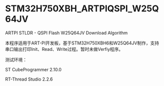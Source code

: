 # STM32H750XBH_ARTPIQSPI_W25Q64JV
ARTPI STLDR - QSPI Flash W25Q64JV Download Algorithm

本程序适用于ART-PI开发板，基于STM32H750XBH6和W25Q64JV制作，支持串口输出打印Init、Read、Write过程。暂时未做Verfiy程序。

测试环境：

ST CubeProgrammer 2.10.0

RT-Thread Studio 2.2.6





